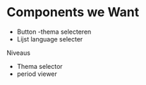 # Components we Want

- Button
  -thema selecteren
- Lijst
  language selecter

Niveaus

- Thema selector
- period viewer
